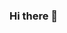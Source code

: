 ### Hi there 👋

<!--
**Iffat678/Iffat678** is a ✨ _special_ ✨ repository because its `README.md` (this file) appears on your GitHub profile.

Here are some ideas to get you started:

- 🔭 I’m currently working on django.
- 🌱 I’m currently learning django, backend.
- 👯 I’m looking to collaborate on python projects.
- 🤔 I’m looking for help with backend.
- 💬 Ask me about frontend designing.
- 📫 How to reach me: iffatkhan183@gmail.com
- 😄 Pronouns: she/her
-->
